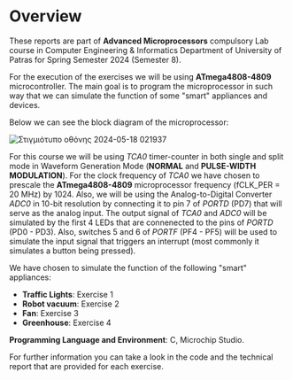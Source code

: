 # Overview
These reports are part of **Advanced Microprocessors** compulsory Lab course in Computer Engineering & Informatics Department of University of Patras for Spring Semester 2024 (Semester 8).  

For the execution of the exercises we will be using **ATmega4808-4809** microcontroller. The main goal is to program the microprocessor in such way that we can simulate the function of some "smart" appliances and devices.  

Below we can see the block diagram of the microprocessor:

![Στιγμιότυπο οθόνης 2024-05-18 021937](https://github.com/miltiadiss/Microcontrollers-Lab/assets/45690339/74a185d1-9dab-45d0-9276-00794b18dc8c)

For this course we will be using *TCA0* timer-counter in both single and split mode in Waveform Generation Mode (**NORMAL** and **PULSE-WIDTH MODULATION**). For the clock frequency of *TCA0* we have chosen to prescale the **ATmega4808-4809** microprocessor frequency (fCLK_PER = 20 MHz) by 1024. Also, we will be using the Analog-to-Digital Converter *ADC0* in 10-bit resolution by connecting it to pin 7 of *PORTD* (PD7) that will serve as the analog input. The output signal of *TCA0* and *ADC0* will be simulated by the first 4 LEDs that are connenected to the pins of *PORTD* (PD0 - PD3). Also, switches 5 and 6 of *PORTF* (PF4 - PF5) will be used to simulate the input signal that triggers an interrupt (most commonly it simulates a button being pressed).  

We have chosen to simulate the function of the following "smart" appliances:
* **Traffic Lights**: Exercise 1
* **Robot vacuum**: Exercise 2
* **Fan**: Exercise 3
* **Greenhouse**: Exercise 4
  

**Programming Language and Environment**: C, Microchip Studio.

For further information you can take a look in the code and the technical report that are provided for each exercise.
